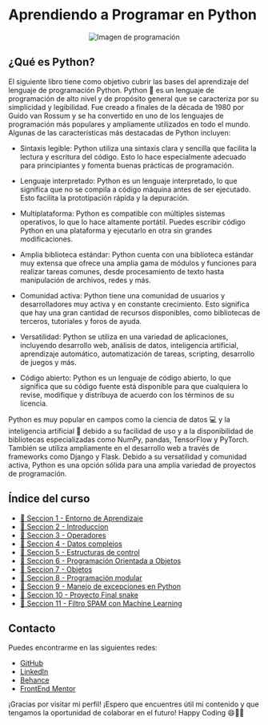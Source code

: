 <!-- Encabezado -->
<h1>Aprendiendo a Programar en Python</h1>
<p align="center">
  <img src="https://images.unsplash.com/photo-1526379095098-d400fd0bf935?ixlib=rb-4.0.3&ixid=M3wxMjA3fDB8MHxwaG90by1wYWdlfHx8fGVufDB8fHx8fA%3D%3D&auto=format&fit=crop&w=1932&q=80" alt="Imagen de programación">
</p>

## ¿Qué es Python?
<p>El siguiente libro tiene como objetivo cubrir las bases del aprendizaje del lenguaje de programación Python. Python 🐍 es un lenguaje de programación de alto nivel y de propósito general que se caracteriza por su simplicidad y legibilidad. Fue creado a finales de la década de 1980 por Guido van Rossum y se ha convertido en uno de los lenguajes de programación más populares y ampliamente utilizados en todo el mundo. Algunas de las características más destacadas de Python incluyen:</p>

- Sintaxis legible: Python utiliza una sintaxis clara y sencilla que facilita la lectura y escritura del código. Esto lo hace especialmente adecuado para principiantes y fomenta buenas prácticas de programación.
  
- Lenguaje interpretado: Python es un lenguaje interpretado, lo que significa que no se compila a código máquina antes de ser ejecutado. Esto facilita la prototipación rápida y la depuración.
  
- Multiplataforma: Python es compatible con múltiples sistemas operativos, lo que lo hace altamente portátil. Puedes escribir código Python en una plataforma y ejecutarlo en otra sin grandes modificaciones.
  
- Amplia biblioteca estándar: Python cuenta con una biblioteca estándar muy extensa que ofrece una amplia gama de módulos y funciones para realizar tareas comunes, desde procesamiento de texto hasta manipulación de archivos, redes y más.
  
- Comunidad activa: Python tiene una comunidad de usuarios y desarrolladores muy activa y en constante crecimiento. Esto significa que hay una gran cantidad de recursos disponibles, como bibliotecas de terceros, tutoriales y foros de ayuda.
  
- Versatilidad: Python se utiliza en una variedad de aplicaciones, incluyendo desarrollo web, análisis de datos, inteligencia artificial, aprendizaje automático, automatización de tareas, scripting, desarrollo de juegos y más.
  
- Código abierto: Python es un lenguaje de código abierto, lo que significa que su código fuente está disponible para que cualquiera lo revise, modifique y distribuya de acuerdo con los términos de su licencia.

Python es muy popular en campos como la ciencia de datos 💻 y la inteligencia artificial 🧠 debido a su facilidad de uso y a la disponibilidad de bibliotecas especializadas como NumPy, pandas, TensorFlow y PyTorch. También se utiliza ampliamente en el desarrollo web a través de frameworks como Django y Flask. Debido a su versatilidad y comunidad activa, Python es una opción sólida para una amplia variedad de proyectos de programación.


<!-- Proyectos Destacados -->
## Índice del curso
- [🐍 Seccion 1 - Entorno de Aprendizaje](https://github.com/ayrtonbolwal/book-learn-py/tree/main/Seccion%201%20-%20Entorno%20de%20Aprendizaje)
- [🐍 Seccion 2 - Introduccion](https://github.com/ayrtonbolwal/book-learn-py/tree/main/Seccion%202%20-%20Introduccion%20a%20Python)
- [🐍 Seccion 3 - Operadores](https://github.com/ayrtonbolwal/book-learn-py/tree/main/Seccion%203%20-%20Operadores%20en%20Python)
- [🐍 Seccion 4 - Datos complejos](https://github.com/ayrtonbolwal/book-learn-py/tree/main/Seccion%204%20-%20Datos%20complejos%20en%20Python)
- [🐍 Seccion 5 - Estructuras de control](https://github.com/ayrtonbolwal/book-learn-py/tree/main/Seccion%205%20-%20Estructuras%20de%20Control%20en%20Python)
- [🐍 Seccion 6 - Programación Orientada a Objetos](https://github.com/ayrtonbolwal/book-learn-py/tree/main/Seccion%206%20-%20Python%20Orientado%20a%20Objetos)
- [🐍 Seccion 7 - Objetos](https://github.com/ayrtonbolwal/book-learn-py/tree/main/Seccion%208%20-%20Programacion%20modular%20en%20Python)
- [🐍 Seccion 8 - Programación modular](https://github.com/ayrtonbolwal/book-learn-py/tree/main/Seccion%208%20-%20Programacion%20modular%20en%20Python)
- [🐍 Seccion 9 - Manejo de excepciones en Python](https://github.com/ayrtonbolwal/book-learn-py/tree/main/Seccion%209%20-%20Manejo%20de%20excepciones%20en%20Python)
- [🐍 Seccion 10 - Proyecto Final snake](https://github.com/ayrtonbolwal/book-learn-py/tree/main/Seccion%2010%20-%20Proyecto%20FInal%20Snake)
- [🐍 Seccion 11 - Filtro SPAM con Machine Learning](https://github.com/ayrtonbolwal/book-learn-py/tree/main/Seccion%2011%20-%20Filtro%20de%20SPAM%20con%20Machine%20Learning)

<!-- Contacto -->
## Contacto
Puedes encontrarme en las siguientes redes:
- [GitHub](https://github.com/ayrtonbolwal)
- [LinkedIn](https://www.linkedin.com/in/ayrton-bola%C3%B1os-a11856274/)
- [Behance](https://www.behance.net/ayrtonbolaos1)
- [FrontEnd Mentor](https://www.frontendmentor.io/profile/ayrtonbolwal)

¡Gracias por visitar mi perfil! ¡Espero que encuentres útil mi contenido y que tengamos la oportunidad de colaborar en el futuro! Happy Coding 😄🐍🖖
